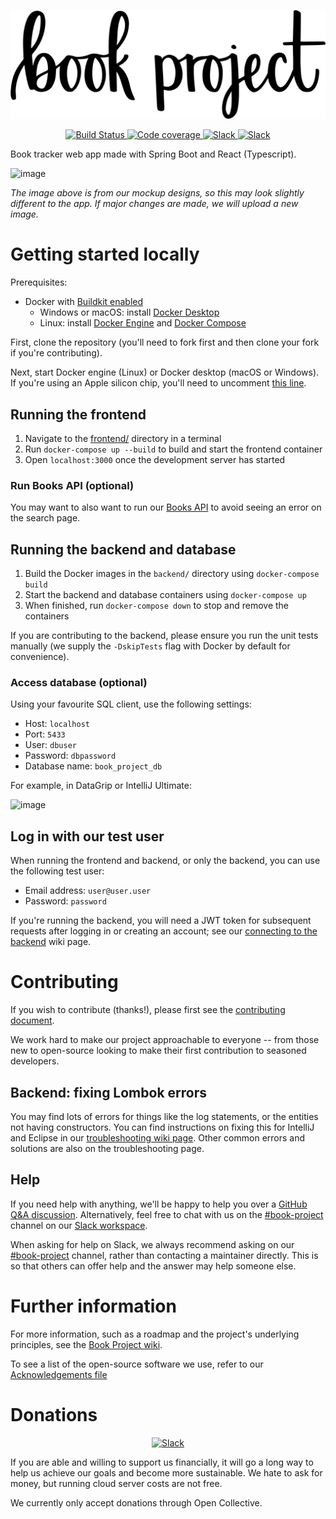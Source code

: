   <p align="center">
	<img src="/media/banner/book_project_newlogo_2x.png" alt="Logo"/>
  </p>

<p align="center">	
  <a href="https://github.com/Project-Books/book-project/actions/workflows/build.yml">
    <img src="https://github.com/Project-Books/book-project/actions/workflows/build.yml/badge.svg" alt="Build Status"/>
  </a>
	
  <a href="https://sonarcloud.io/dashboard?id=Project-Books_book-project">
    <img src="https://sonarcloud.io/api/project_badges/measure?project=Project-Books_book-project&metric=coverage" alt="Code coverage" />
  </a>	
	
  <a href="https://join.slack.com/t/teambookproject/shared_invite/zt-punc8os7-Iz9PTCAkYcO_0S~XwtO5_A">
    <img src="https://img.shields.io/badge/slack-teambookproject-4A154B?logo=slack" alt="Slack" />
  </a>

  <a href="hhttps://opencollective.com/book-project">
    <img src="https://img.shields.io/badge/open%20collective-donate-2ecc71" alt="Slack" />
  </a>
</p>

Book tracker web app made with Spring Boot and React (Typescript).

![image](https://user-images.githubusercontent.com/11173328/112493885-739b0d80-8d7a-11eb-85a1-b4c500dc61ab.png)

*The image above is from our mockup designs, so this may look slightly different to the app. If major changes are made, we will upload a new image.*

# Getting started locally

Prerequisites:
- Docker with [Buildkit enabled](https://docs.docker.com/develop/develop-images/build_enhancements/#to-enable-buildkit-builds)
  - Windows or macOS: install [Docker Desktop](https://www.docker.com/products/docker-desktop)
  - Linux: install [Docker Engine](https://docs.docker.com/engine/) and [Docker Compose](https://docs.docker.com/compose/)

First, clone the repository (you'll need to fork first and then clone your fork if you're contributing). 

Next, start Docker engine (Linux) or Docker desktop (macOS or Windows). If you're using an Apple silicon chip, you'll need to uncomment [this line](https://github.com/Project-Books/book-project/blob/0.2.0/backend/docker-compose.yml#L6). 
 
## Running the frontend

1. Navigate to the [frontend/](https://github.com/Project-Books/book-project/tree/main/frontend) directory in a terminal
1. Run `docker-compose up --build` to build and start the frontend container
1. Open `localhost:3000` once the development server has started

### Run Books API (optional)

You may want to also want to run our [Books API](https://github.com/Project-Books/books-api) to avoid seeing an error on the search page.

## Running the backend and database

1. Build the Docker images in the `backend/` directory using `docker-compose build`
1. Start the backend and database containers using `docker-compose up` 
1. When finished, run `docker-compose down` to stop and remove the containers

If you are contributing to the backend, please ensure you run the unit tests manually (we supply the `-DskipTests` flag with Docker by default for convenience).

### Access database (optional)

Using your favourite SQL client, use the following settings:
- Host: `localhost`
- Port: `5433`
- User: `dbuser`
- Password: `dbpassword`
- Database name: `book_project_db`

For example, in DataGrip or IntelliJ Ultimate:

![image](https://user-images.githubusercontent.com/11173328/153755219-051627c5-f052-4db9-a223-091acb4b2e76.png)


## Log in with our test user

When running the frontend and backend, or only the backend, you can use the following test user:
- Email address: `user@user.user`
- Password: `password`

If you're running the backend, you will need a JWT token for subsequent requests after logging in or creating an account; see our [connecting to the backend](https://github.com/Project-Books/book-project/wiki/Connecting-to-the-backend-via-Postman) wiki page.

# Contributing

If you wish to contribute (thanks!), please first see the [contributing document](https://github.com/knjk04/book-project/blob/master/CONTRIBUTING.md). 

We work hard to make our project approachable to everyone -- from those new to open-source looking to make their first contribution to seasoned developers.

## Backend: fixing Lombok errors

You may find lots of errors for things like the log statements, or the entities not having constructors. 
You can find instructions on fixing this for IntelliJ and Eclipse in our [troubleshooting wiki page](https://github.com/knjk04/book-project/wiki/Troubleshooting). 
Other common errors and solutions are also on the troubleshooting page.

## Help

If you need help with anything, we'll be happy to help you over a [GitHub Q&A discussion](https://github.com/Project-Books/book-project/discussions/categories/q-a). Alternatively, feel free to chat with us on the [#book-project](https://teambookproject.slack.com/archives/C01AGDC5X1S) channel on our [Slack workspace](https://teambookproject.slack.com/join/shared_invite/zt-punc8os7-Iz9PTCAkYcO_0S~XwtO5_A#/shared-invite/email).

When asking for help on Slack, we always recommend asking on our [#book-project](https://teambookproject.slack.com/archives/C01AGDC5X1S) channel, rather than contacting a maintainer directly. This is so that others can offer help and the answer may help someone else.

# Further information

For more information, such as a roadmap and the project's underlying principles, see the [Book Project wiki](https://github.com/knjk04/book-project/wiki).

To see a list of the open-source software we use, refer to our [Acknowledgements file](https://github.com/Project-Books/book-project/blob/master/ACKNOWLEDGEMENTS.md)

# Donations
<p align="center">	

  <a href="hhttps://opencollective.com/book-project">
    <img src="https://img.shields.io/badge/open%20collective-donate-2ecc71" alt="Slack" />
  </a>
</p>

If you are able and willing to support us financially, it will go a long way to help us achieve our goals and become more sustainable. We hate to ask for money, but running cloud server costs are not free.

We currently only accept donations through Open Collective.
